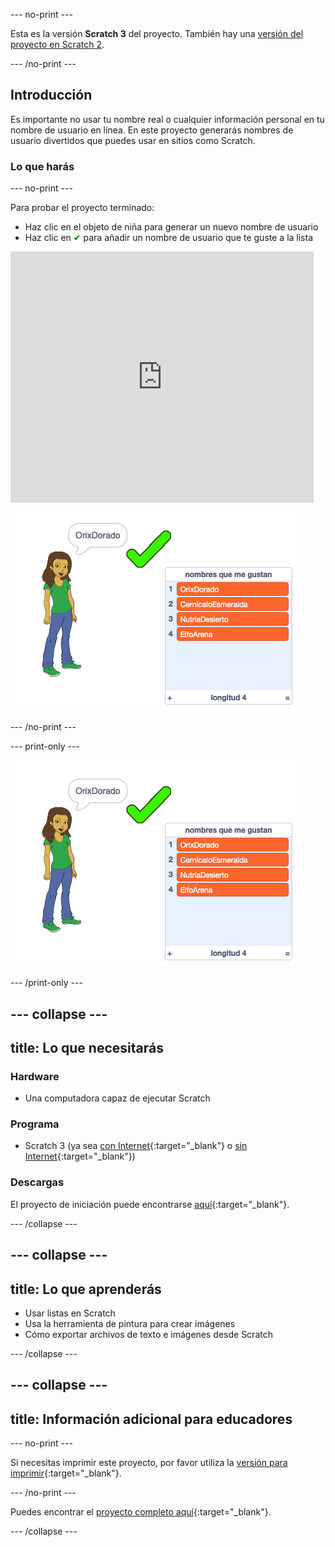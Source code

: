--- no-print ---

Esta es la versión **Scratch 3** del proyecto. También hay una [versión del proyecto en Scratch 2](https://projects.raspberrypi.org/es-LA/projects/username-generator-scratch2).

--- /no-print ---

## Introducción

Es importante no usar tu nombre real o cualquier información personal en tu nombre de usuario en línea. En este proyecto generarás nombres de usuario divertidos que puedes usar en sitios como Scratch.

### Lo que harás

--- no-print ---

Para probar el proyecto terminado:

- Haz clic en el objeto de niña para generar un nuevo nombre de usuario
- Haz clic en <span style="color: green;">✔</span> para añadir un nombre de usuario que te guste a la lista

<div class="scratch-preview">
  <iframe allowtransparency="true" width="485" height="402" src="https://scratch.mit.edu/projects/embed/408401035/?autostart=false" frameborder="0" scrolling="no"></iframe>
  <img src="images/usernames-final.png">
</div>

--- /no-print ---

--- print-only ---

![proyecto completo](images/usernames-final.png)

--- /print-only ---

--- collapse ---
---
title: Lo que necesitarás
---

### Hardware

- Una computadora capaz de ejecutar Scratch

### Programa

- Scratch 3 (ya sea [con Internet](https://rpf.io/scratchon){:target="_blank"} o [sin Internet](https://rpf.io/scratchoff){:target="_blank"})

### Descargas

El proyecto de iniciación puede encontrarse [aquí](https://rpf.io/p/es-LA/username-generator-go){:target="_blank"}.

--- /collapse ---

--- collapse ---
---
title: Lo que aprenderás
---

- Usar listas en Scratch
- Usa la herramienta de pintura para crear imágenes
- Cómo exportar archivos de texto e imágenes desde Scratch

--- /collapse ---

--- collapse ---
---
title: Información adicional para educadores
---

--- no-print ---

Si necesitas imprimir este proyecto, por favor utiliza la [versión para imprimir](https://projects.raspberrypi.org/es-LA/projects/username-generator/print){:target="_blank"}.

--- /no-print ---

Puedes encontrar el [proyecto completo aquí](https://rpf.io/p/es-LA/username-generator-get){:target="_blank"}.

--- /collapse ---
